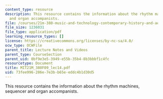 ```yaml
---
content_type: resource
description: This resource contains the information about the rhythm machines, sequencer
  and organ accompanists.
file: /courses/21m-380-music-and-technology-contemporary-history-and-aesthetics-fall-2009/73fee996286e7e3bb65eeddc4b1d30d5_MIT21M_380F09_lec14.pdf
file_size: 1236031
file_type: application/pdf
learning_resource_types: []
license: https://creativecommons.org/licenses/by-nc-sa/4.0/
ocw_type: OCWFile
parent_title: Lecture Notes and Videos
parent_type: CourseSection
parent_uid: 0bf9e3e5-3949-e55b-35b4-8b3bbbf1c4fc
resourcetype: Document
title: MIT21M_380F09_lec14.pdf
uid: 73fee996-286e-7e3b-b65e-eddc4b1d30d5
---
```

This resource contains the information about the rhythm machines, sequencer and organ accompanists.